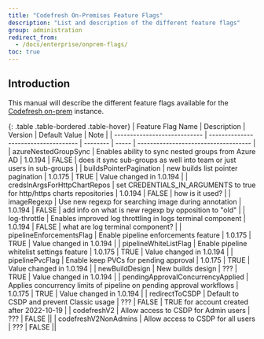 ```yaml
---
title: "Codefresh On-Premises Feature Flags"
description: "List and description of the different feature flags"
group: administration
redirect_from:
  - /docs/enterprise/onprem-flags/
toc: true
---
```


## Introduction

This manual will describe the different feature flags available for the [Codefresh on-prem](codefresh-on-prem.md) instance.

{: .table .table-bordered .table-hover}
| Feature Flag Name | Description | Version | Default Value | Note |
| ---------------------------- | ------------------------------------ | -------- | ----- | ------------------------------------ |
| azureNestedGroupSync | Enables ability to sync nested groups from Azure AD | 1.0.194 | FALSE | does it sync sub-groups as well into team or just users in sub-groups |
| buildsPointerPagination | new builds list pointer pagination | 1.0.175 | TRUE | Value changed in 1.0.194 |
| credsInArgsForHttpChartRepos | set CREDENTIALS_IN_ARGUMENTS to true for http/https charts repositories | 1.0.194 | FALSE | how is it used? |
| imageRegexp | Use new regexp for searching image during annotation | 1.0.194 | FALSE | add info on what is new regexp by opposition to "old" |
| log-throttle | Enables improved log throttling in logs terminal component | 1.0.194 | FALSE | what are log terminal component? |
| pipelineEnforcementsFlag | Enable pipeline enforcements feature | 1.0.175 | TRUE | Value changed in 1.0.194 |
| pipelineWhiteListFlag | Enable pipeline whitelist settings feature | 1.0.175 | TRUE | Value changed in 1.0.194 |
| pipelinePvcFlag | Enable keep PVCs for pending approval | 1.0.175 | TRUE | Value changed in 1.0.194 |
| newBuildDesign | New builds design |  ??? | TRUE | Value changed in 1.0.194 |
| pendingApprovalConcurrencyApplied | Applies concurrency limits of pipeline on pending approval workflows | 1.0.175 | TRUE | Value changed in 1.0.194 |
| redirectToCSDP | Default to CSDP and prevent Classic usage | ??? | FALSE | TRUE for account created after 2022-10-19 |
| codefreshV2 | Allow access to CSDP for Admin users | ??? | FALSE ||
| codefreshV2NonAdmins | Allow access to CSDP for all users | ??? | FALSE ||
